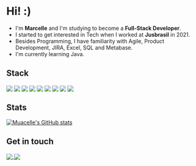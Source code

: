 # Hi! :)
- I'm **Marcelle** and I'm studying to become a **Full-Stack Developer**. 
- I started to get interested in Tech when I worked at **Jusbrasil** in 2021.
- Besides Programming, I have familiarity with Agile, Product Development, JIRA, Excel, SQL and Metabase.
- I'm currently learning Java.

## Stack
<div style="display: inline_block">
  <img align="center" src="https://img.shields.io/badge/JavaScript-F7DF1E?style=for-the-badge&logo=JavaScript&logoColor=white">
  <img align="center" src="https://img.shields.io/badge/TypeScript-007ACC?style=for-the-badge&logo=typescript&logoColor=white">
  <img align="center" src="https://img.shields.io/badge/React-20232A?style=for-the-badge&logo=react&logoColor=61DAFB">
  <img align="center" src="https://img.shields.io/badge/Node.js-43853D?style=for-the-badge&logo=node.js&logoColor=white">
  <img align="center" src="https://img.shields.io/badge/MongoDB-4EA94B?style=for-the-badge&logo=mongodb&logoColor=white">
  <img align="center" src="https://img.shields.io/badge/Express.js-404D59?style=for-the-badge">
  <img align="center" src="https://img.shields.io/badge/HTML-239120?style=for-the-badge&logo=html5&logoColor=white">
  <img align="center" src="https://img.shields.io/badge/CSS-239120?&style=for-the-badge&logo=css3&logoColor=white">
  <img align="center" src="https://img.shields.io/badge/Bootstrap-563D7C?style=for-the-badge&logo=bootstrap&logoColor=white">
</div>

## Stats

[![Muacelle's GitHub stats](https://github-readme-stats.vercel.app/api?username=muacelle)](https://github.com/muacelle/github-readme-stats)

## Get in touch
<div style="display: inlne_block">
  <a href="https://www.linkedin.com/in/marcelle-pernet/">
    <img align="center" src="https://img.shields.io/badge/LinkedIn-0077B5?style=for-the-badge&logo=linkedin&logoColor=white">
  </a>
  <a href="mailto:mevpernet@gmail.com">
    <img align="center" src="https://img.shields.io/badge/Gmail-D14836?style=for-the-badge&logo=gmail&logoColor=white">
  </a>

</div>
